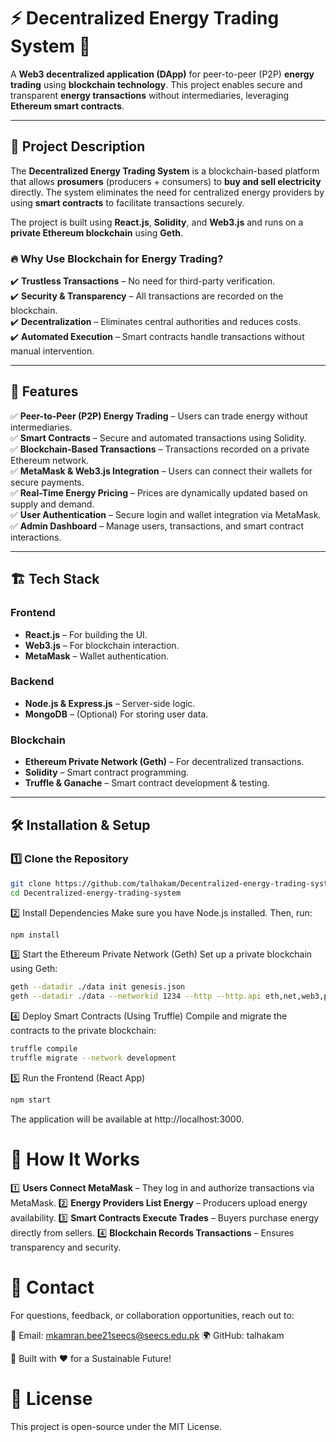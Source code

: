 # ⚡ Decentralized Energy Trading System 🔗  

A **Web3 decentralized application (DApp)** for peer-to-peer (P2P) **energy trading** using **blockchain technology**. This project enables secure and transparent **energy transactions** without intermediaries, leveraging **Ethereum smart contracts**.  

---

## 📖 Project Description  

The **Decentralized Energy Trading System** is a blockchain-based platform that allows **prosumers** (producers + consumers) to **buy and sell electricity** directly. The system eliminates the need for centralized energy providers by using **smart contracts** to facilitate transactions securely.  

The project is built using **React.js**, **Solidity**, and **Web3.js** and runs on a **private Ethereum blockchain** using **Geth**.  

### 🔥 Why Use Blockchain for Energy Trading?  
✔️ **Trustless Transactions** – No need for third-party verification.  
✔️ **Security & Transparency** – All transactions are recorded on the blockchain.  
✔️ **Decentralization** – Eliminates central authorities and reduces costs.  
✔️ **Automated Execution** – Smart contracts handle transactions without manual intervention.  

---

## 🚀 Features  

✅ **Peer-to-Peer (P2P) Energy Trading** – Users can trade energy without intermediaries.  
✅ **Smart Contracts** – Secure and automated transactions using Solidity.  
✅ **Blockchain-Based Transactions** – Transactions recorded on a private Ethereum network.  
✅ **MetaMask & Web3.js Integration** – Users can connect their wallets for secure payments.  
✅ **Real-Time Energy Pricing** – Prices are dynamically updated based on supply and demand.  
✅ **User Authentication** – Secure login and wallet integration via MetaMask.  
✅ **Admin Dashboard** – Manage users, transactions, and smart contract interactions.  

---

## 🏗️ Tech Stack  

### **Frontend**  
- **React.js** – For building the UI.  
- **Web3.js** – For blockchain interaction.  
- **MetaMask** – Wallet authentication.  

### **Backend**  
- **Node.js & Express.js** – Server-side logic.  
- **MongoDB** – (Optional) For storing user data.  

### **Blockchain**  
- **Ethereum Private Network (Geth)** – For decentralized transactions.  
- **Solidity** – Smart contract programming.  
- **Truffle & Ganache** – Smart contract development & testing.  

---

## 🛠️ Installation & Setup  

### **1️⃣ Clone the Repository**  
```bash
git clone https://github.com/talhakam/Decentralized-energy-trading-system.git
cd Decentralized-energy-trading-system
```
2️⃣ Install Dependencies
Make sure you have Node.js installed. Then, run:

```bash
npm install
```
3️⃣ Start the Ethereum Private Network (Geth)
Set up a private blockchain using Geth:


```bash
geth --datadir ./data init genesis.json
geth --datadir ./data --networkid 1234 --http --http.api eth,net,web3,personal,miner
```
4️⃣ Deploy Smart Contracts (Using Truffle)
Compile and migrate the contracts to the private blockchain:


```bash
truffle compile
truffle migrate --network development
```
5️⃣ Run the Frontend (React App)

```bash
npm start
```
The application will be available at http://localhost:3000.

# 📝 How It Works
1️⃣ **Users Connect MetaMask** – They log in and authorize transactions via MetaMask.
2️⃣ **Energy Providers List Energy** – Producers upload energy availability.
3️⃣ **Smart Contracts Execute Trades** – Buyers purchase energy directly from sellers.
4️⃣ **Blockchain Records Transactions** – Ensures transparency and security.


# 📧 Contact
For questions, feedback, or collaboration opportunities, reach out to:

📩 Email: mkamran.bee21seecs@seecs.edu.pk
🌍 GitHub: talhakam

🚀 Built with ❤️ for a Sustainable Future!
# 📜 License
This project is open-source under the MIT License.